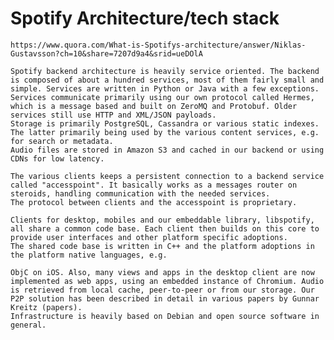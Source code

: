 # Spotify Architecture/tech stack
	https://www.quora.com/What-is-Spotifys-architecture/answer/Niklas-Gustavsson?ch=10&share=7207d9a4&srid=ueDOlA

	Spotify backend architecture is heavily service oriented. The backend is composed of about a hundred services, most of them fairly small and simple. Services are written in Python or Java with a few exceptions. 
	Services communicate primarily using our own protocol called Hermes, which is a message based and built on ZeroMQ and Protobuf. Older services still use HTTP and XML/JSON payloads. 
	Storage is primarily PostgreSQL, Cassandra or various static indexes. The latter primarily being used by the various content services, e.g. for search or metadata. 
	Audio files are stored in Amazon S3 and cached in our backend or using CDNs for low latency.

	The various clients keeps a persistent connection to a backend service called "accesspoint". It basically works as a messages router on steroids, handling communication with the needed services. 
	The protocol between clients and the accesspoint is proprietary.

	Clients for desktop, mobiles and our embeddable library, libspotify, all share a common code base. Each client then builds on this core to provide user interfaces and other platform specific adoptions. 
	The shared code base is written in C++ and the platform adoptions in the platform native languages, e.g. 

	ObjC on iOS. Also, many views and apps in the desktop client are now implemented as web apps, using an embedded instance of Chromium. Audio is retrieved from local cache, peer-to-peer or from our storage. Our P2P solution has been described in detail in various papers by Gunnar Kreitz (papers).
	Infrastructure is heavily based on Debian and open source software in general.